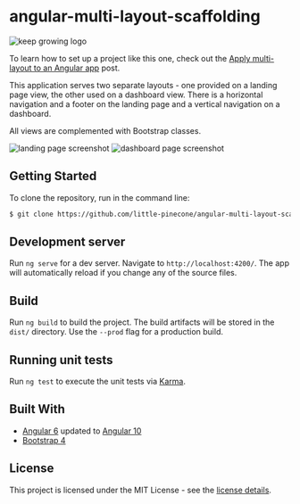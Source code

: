 # angular-multi-layout-scaffolding

![keep growing logo](readme-images/logo_250x60.png)

To learn how to set up a project like this one, check out the [Apply multi-layout to an Angular app](http://keepgrowing.in/angular/apply-multi-layout-to-an-angular-app/) post.

This application serves two separate layouts - one provided on a landing page view, the other used on a dashboard view. There is a horizontal navigation and a footer on the landing page and a vertical navigation on a dashboard.

All views are complemented with Bootstrap classes.

![landing page screenshot](readme-images/landing_page.png "Landing page")
![dashboard page screenshot](readme-images/dashboard_with_custom_sidenav.png "Dashboard page")

## Getting Started

To clone the repository, run in the command line:
```bash
$ git clone https://github.com/little-pinecone/angular-multi-layout-scaffolding.git
```

## Development server

Run `ng serve` for a dev server. Navigate to `http://localhost:4200/`. The app will automatically reload if you change any of the source files.

## Build

Run `ng build` to build the project. The build artifacts will be stored in the `dist/` directory. Use the `--prod` flag for a production build.

## Running unit tests

Run `ng test` to execute the unit tests via [Karma](https://karma-runner.github.io).

## Built With

* [Angular 6](https://angular.io/) updated to [Angular 10](https://github.com/angular/angular/releases/tag/10.0.3)
* [Bootstrap 4](https://getbootstrap.com/)

## License

This project is licensed under the MIT License - see the [license details](https://opensource.org/licenses/MIT).
